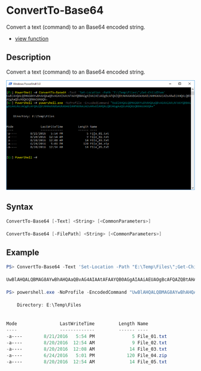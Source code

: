 # ConvertTo-Base64

Convert a text (command) to an Base64 encoded string.

* [view function](https://github.com/BornToBeRoot/PowerShell/blob/master/Module/LazyAdmin/Functions/Baase64Converter/ConvertTo-Base64.ps1)

## Description

Convert a text (command) to an Base64 encoded string.

![Screenshot](Images/ConvertTo-Base64.png?raw=true)

## Syntax

```powershell
ConvertTo-Base64 [-Text] <String> [<CommonParameters>]

ConvertTo-Base64 [-FilePath] <String> [<CommonParameters>]
```

## Example

```powershell
PS> ConvertTo-Base64 -Text 'Set-Location -Path "E:\Temp\Files\";Get-ChildItem'

UwBlAHQALQBMAG8AYwBhAHQAaQBvAG4AIAAtAFAAYQB0AGgAIAAiAEUAOgBcAFQAZQBtAHAAXABGAGkAbABlAHMAXAAiADsARwBlAHQALQBDAGgAaQBsAGQASQB0AGUAbQA=

PS> powershell.exe -NoProfile -EncodedCommand "UwBlAHQALQBMAG8AYwBhAHQAaQBvAG4AIAAtAFAAYQB0AGgAIAAiAEUAOgBcAFQAZQBtAHAAXABGAGkAbABlAHMAXAAiADsARwBlAHQALQBDAGgAaQBsAGQASQB0AGUAbQA="

    Directory: E:\Temp\Files


Mode                LastWriteTime         Length Name
----                -------------         ------ ----
-a----        8/21/2016   5:54 PM              5 File_01.txt
-a----        8/20/2016  12:54 AM              9 File_02.txt
-a----        8/20/2016  12:08 AM             14 File_03.txt
-a----        6/24/2016   5:01 PM            120 File_04.zip
-a----        8/20/2016  12:54 AM             14 File_05.txt
```